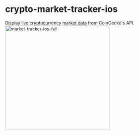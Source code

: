 # crypto-market-tracker-ios
Display live cryptocurrency market data from CoinGecko's API.
<img width="337" alt="market-tracker-ios-full" src="https://user-images.githubusercontent.com/36863375/180112901-76f82734-ae97-496b-a413-b7a3f248de10.png">
